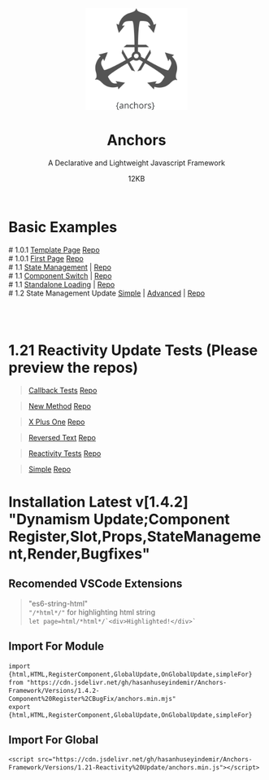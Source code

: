 <div align="center">


<img width="200px" src="https://github.com/HasanHuseyinDemir/Anchors-Framework/blob/master/Images/Anchors.png">
<h1 align="center">Anchors</h1>
<p align="center">A Declarative and Lightweight Javascript Framework</p>
<p>12KB</p>
<br>

</div>
<h1>Basic Examples</h1>
# 1.0.1 <a href="https://hasanhuseyindemir.github.io/Anchors-Framework/PageTests/Template-Page/">Template Page</a> <a href="https://github.com/HasanHuseyinDemir/Anchors-Framework/tree/master/PageTests/Template-Page">Repo</a>
<br>
# 1.0.1 <a href="https://hasanhuseyindemir.github.io/Anchors-Framework/PageTests/First-Page">First Page</a> <a href="https://github.com/HasanHuseyinDemir/Anchors-Framework/tree/master/PageTests/First-Page">Repo</a><br>
# 1.1 <a href="https://hasanhuseyindemir.github.io/Anchors-Framework/PageTests/04.StateManagement">State Management</a> | <a href="https://github.com/HasanHuseyinDemir/Anchors-Framework/tree/master/PageTests/04.StateManagement">Repo</a><br>
# 1.1 <a href="https://hasanhuseyindemir.github.io/Anchors-Framework/PageTests/05.SwitchComponents/">Component Switch</a> | <a href="https://github.com/HasanHuseyinDemir/Anchors-Framework/tree/master/PageTests/05.SwitchComponents/">Repo</a><br>
# 1.1 <a href="https://hasanhuseyindemir.github.io/Anchors-Framework/PageTests/06.StandAlone/">Standalone Loading</a> | <a href="https://github.com/HasanHuseyinDemir/Anchors-Framework/tree/master/PageTests/06.StandAlone/">Repo</a><br>
# 1.2 State Management Update 
<a href="https://hasanhuseyindemir.github.io/Anchors-Framework/PageTests/07.Setter/simple/">Simple</a> |
<a href="https://hasanhuseyindemir.github.io/Anchors-Framework/PageTests/07.Setter/advanced/">Advanced</a> |
<a href="https://github.com/HasanHuseyinDemir/Anchors-Framework/tree/master/PageTests/07.Setter/">Repo</a><br>

<br><br>

# 1.21 Reactivity Update Tests (Please preview the repos)
> <a href="https://hasanhuseyindemir.github.io/Anchors-Framework/Versions/0-Tests/CallBack/Callback%20Test/">Callback Tests</a> <a href="https://github.com/HasanHuseyinDemir/Anchors-Framework/blob/master/Versions/0-Tests/CallBack/Callback%20Test/">Repo</a> 

> <a href="https://hasanhuseyindemir.github.io/Anchors-Framework/Versions/0-Tests/CallBack/New%20Method/">New Method</a> <a href="https://github.com/HasanHuseyinDemir/Anchors-Framework/tree/master/Versions/0-Tests/CallBack/New%20Method">Repo</a>

> <a href="https://hasanhuseyindemir.github.io/Anchors-Framework/Versions/0-Tests/CallBack/Patterns%20Test/XPlusOne">X Plus One</a> <a href="https://github.com/HasanHuseyinDemir/Anchors-Framework/tree/master/Versions/0-Tests/CallBack/Patterns%20Test/XPlusOne">Repo</a>

> <a href="https://hasanhuseyindemir.github.io/Anchors-Framework/Versions/0-Tests/CallBack/Patterns%20Test/ReversedText">Reversed Text</a> <a href="https://github.com/HasanHuseyinDemir/Anchors-Framework/tree/master/Versions/0-Tests/CallBack/Patterns%20Test/ReversedText">Repo</a>

> <a href="https://hasanhuseyindemir.github.io/Anchors-Framework/Versions/0-Tests/CallBack/Reactivity%20Tests/">Reactivity Tests</a> <a href="https://github.com/HasanHuseyinDemir/Anchors-Framework/tree/master/Versions/0-Tests/CallBack/Reactivity%20Tests">Repo</a>

> <a href="https://hasanhuseyindemir.github.io/Anchors-Framework/Versions/0-Tests/CallBack/Simple/">Simple</a> <a href="https://github.com/HasanHuseyinDemir/Anchors-Framework/tree/master/Versions/0-Tests/CallBack/Simple">Repo</a>

# Installation Latest v[1.4.2] "Dynamism Update;Component Register,Slot,Props,StateManagement,Render,Bugfixes" 

## Recomended VSCode Extensions
> "es6-string-html"<br>
```"/*html*/"``` for highlighting html string<br>
``` let page=html/*html*/`<div>Highlighted!</div>` ```

## Import For Module
```
import {html,HTML,RegisterComponent,GlobalUpdate,OnGlobalUpdate,simpleFor} from "https://cdn.jsdelivr.net/gh/hasanhuseyindemir/Anchors-Framework/Versions/1.4.2-Component%20Register%2CBugFix/anchors.min.mjs"
export {html,HTML,RegisterComponent,GlobalUpdate,OnGlobalUpdate,simpleFor}
```

## Import For Global 
```
<script src="https://cdn.jsdelivr.net/gh/hasanhuseyindemir/Anchors-Framework/Versions/1.21-Reactivity%20Update/anchors.min.js"></script>
```



